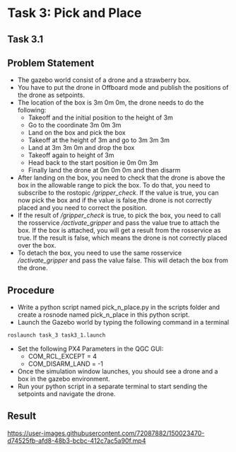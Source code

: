 # Task 3: Pick and Place

## Task 3.1

## Problem Statement
- The gazebo world consist of a drone and a strawberry box.
- You have to put the drone in Offboard mode and publish the positions of the drone as setpoints.
- The location of the box is 3m 0m 0m, the drone needs to do the following:
    - Takeoff and the initial position to the height of 3m
    - Go to the coordinate 3m 0m 3m
    - Land on the box and pick the box
    - Takeoff at the height of 3m and go to 3m 3m 3m
    - Land at 3m 3m 0m and drop the box
    - Takeoff again to height of 3m
    - Head back to the start position ie 0m 0m 3m
    - Finally land the drone at 0m 0m 0m and then disarm
- After landing on the box, you need to check that the drone is above the box in the allowable range to pick the box. To do that, you need to subscribe to the rostopic _/gripper_check_. If the value is true, you can now pick the box and if the value is false,the drone is not correctly placed and you need to correct the position.
- If the result of _/gripper_check_ is true, to pick the box, you need to call the rosservice _/activate_gripper_ and pass the value true to attach the box. If the box is attached, you will get a result from the rosservice as true. If the result is false, which means the drone is not correctly placed over the box.
- To detach the box, you need to use the same rosservice _/activate_gripper_ and pass the value false. This will detach the box from the drone.

## Procedure
- Write a python script named pick_n_place.py in the scripts folder and create a rosnode named pick_n_place in this python script.
- Launch the Gazebo world by typing the following command in a terminal
```bash
roslaunch task_3 task3_1.launch
```
- Set the following PX4 Parameters in the QGC GUI:
    - COM_RCL_EXCEPT = 4
    - COM_DISARM_LAND = -1
- Once the simulation window launches, you should see a drone and a box in the gazebo environment.
- Run your python script in a separate terminal to start sending the setpoints and navigate
the drone.

## Result

https://user-images.githubusercontent.com/72087882/150023470-d74525fb-afd8-48b3-bcbc-412c7ac5a90f.mp4
